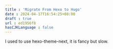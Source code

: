 ```yaml
---
title : 'Migrate From Hexo to Hugo'
date : 2024-04-17T16:54:25+08:00
draft : true
url : ed1956f8
hasCJKLanguage : false
---
```

I used to use hexo-theme-next, it is fancy but slow.